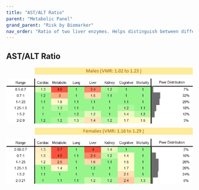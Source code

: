```yaml
---
title: "AST/ALT Ratio"
parent: "Metabolic Panel"
grand_parent: "Risk by Biomarker"
nav_order: "Ratio of two liver enzymes. Helps distinguish between different types of liver disease, such as alcoholic vs. non-alcoholic liver injury."
---
```



## AST/ALT Ratio




<div style="display: flex; flex-direction: column; gap: 10px;">

  <img src="/assets/images/vmrbiomarker_ast_alt_ratio__male.png" alt="AST/ALT Ratio VMR Male" style="margin-left: 15%">
  <img src="/assets/images/rr_ast_alt_ratio__male.png" alt="AST/ALT Ratio RR Male">

  <img src="/assets/images/vmrbiomarker_ast_alt_ratio__female.png" alt="AST/ALT Ratio VMR Female" style="margin-left: 15%; ">
  <img src="/assets/images/rr_ast_alt_ratio__female.png" alt="AST/ALT Ratio RR Female">

</div>



